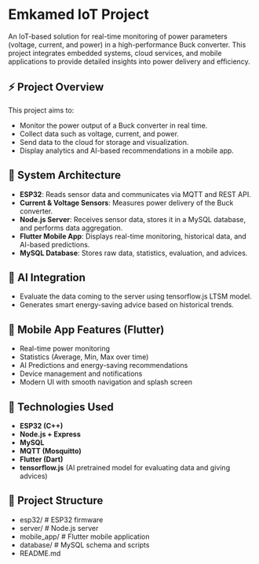 # Emkamed IoT Project

An IoT-based solution for real-time monitoring of power parameters (voltage, current, and power) in a high-performance Buck converter. This project integrates embedded systems, cloud services, and mobile applications to provide detailed insights into power delivery and efficiency.

## ⚡ Project Overview

This project aims to:
- Monitor the power output of a Buck converter in real time.
- Collect data such as voltage, current, and power.
- Send data to the cloud for storage and visualization.
- Display analytics and AI-based recommendations in a mobile app.

## 📡 System Architecture

- **ESP32**: Reads sensor data and communicates via MQTT and REST API.
- **Current & Voltage Sensors**: Measures power delivery of the Buck converter.
- **Node.js Server**: Receives sensor data, stores it in a MySQL database, and performs data aggregation.
- **Flutter Mobile App**: Displays real-time monitoring, historical data, and AI-based predictions.
- **MySQL Database**: Stores raw data, statistics, evaluation, and advices.

## 🧠 AI Integration

- Evaluate the data coming to the server using tensorflow.js LTSM model.
- Generates smart energy-saving advice based on historical trends.

## 📱 Mobile App Features (Flutter)
- Real-time power monitoring
- Statistics (Average, Min, Max over time)
- AI Predictions and energy-saving recommendations
- Device management and notifications
- Modern UI with smooth navigation and splash screen

## 🔧 Technologies Used

- **ESP32 (C++)**
- **Node.js + Express**
- **MySQL**
- **MQTT (Mosquitto)**
- **Flutter (Dart)**
- **tensorflow.js** (AI pretrained model for evaluating data and giving advices)

## 📁 Project Structure
  - esp32/ # ESP32 firmware
  - server/ # Node.js server
  - mobile_app/ # Flutter mobile application
  - database/ # MySQL schema and scripts
  - README.md
